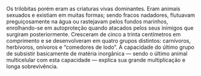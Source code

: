 ﻿Os trilobitas porém eram as criaturas vivas dominantes. Eram animais sexuados e existiam em muitas formas; sendo fracos nadadores, flutuavam preguiçosamente na água ou rastejavam pelos fundos marinhos, enrolhando-se em autoproteção quando atacados pelos seus inimigos que surgiram posteriormente. Cresceram de cinco a trinta centímetros em comprimento e se desenvolveram em quatro grupos distintos: carnívoros, herbívoros, onívoros e  “comedores de lodo”. A capacidade do último grupo de subsistir basicamente de matéria inorgânica — sendo o último animal multicelular com esta capacidade — explica sua grande multiplicação e longa sobrevivência. 